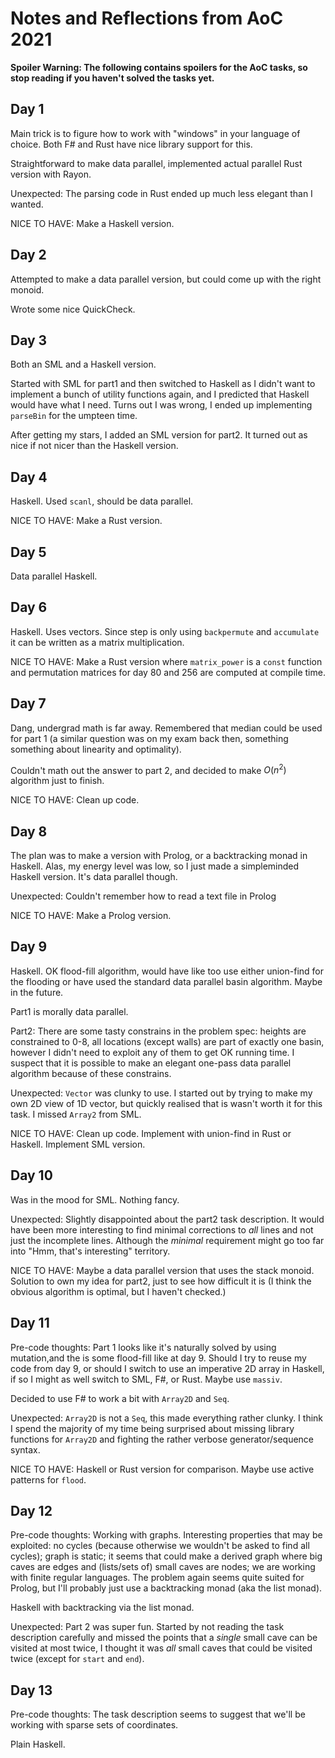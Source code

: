 Notes and Reflections from AoC 2021
===================================

**Spoiler Warning: The following contains spoilers for the AoC tasks,
so stop reading if you haven't solved the tasks yet.**


Day 1
-----

Main trick is to figure how to work with "windows" in your language of
choice. Both F# and Rust have nice library support for this.

Straightforward to make data parallel, implemented actual parallel
Rust version with Rayon.

Unexpected: The parsing code in Rust ended up much less elegant than I
wanted.

NICE TO HAVE: Make a Haskell version.


Day 2
-----

Attempted to make a data parallel version, but could come up with the
right monoid.

Wrote some nice QuickCheck.


Day 3
-----

Both an SML and a Haskell version.

Started with SML for part1 and then switched to Haskell as I didn't
want to implement a bunch of utility functions again, and I predicted
that Haskell would have what I need. Turns out I was wrong, I ended up
implementing `parseBin` for the umpteen time.

After getting my stars, I added an SML version for part2. It turned
out as nice if not nicer than the Haskell version.


Day 4
-----

Haskell. Used `scanl`, should be data parallel.

NICE TO HAVE: Make a Rust version.

Day 5
-----

Data parallel Haskell.


Day 6
-----

Haskell. Uses vectors. Since step is only using `backpermute` and
`accumulate` it can be written as a matrix multiplication.

NICE TO HAVE: Make a Rust version where `matrix_power` is a `const`
function and permutation matrices for day 80 and 256 are computed at
compile time.


Day 7
-----

Dang, undergrad math is far away. Remembered that median could be used
for part 1 (a similar question was on my exam back then, something
something about linearity and optimality).

Couldn't math out the answer to part 2, and decided to make $O(n^2)$
algorithm just to finish.

NICE TO HAVE: Clean up code.


Day 8
-----

The plan was to make a version with Prolog, or a backtracking monad in
Haskell. Alas, my energy level was low, so I just made a simpleminded
Haskell version. It's data parallel though.

Unexpected: Couldn't remember how to read a text file in Prolog

NICE TO HAVE: Make a Prolog version.


Day 9
-----

Haskell. OK flood-fill algorithm, would have like too use either
union-find for the flooding or have used the standard data parallel
basin algorithm. Maybe in the future.

Part1 is morally data parallel.

Part2: There are some tasty constrains in the problem spec: heights are
constrained to 0-8, all locations (except walls) are part of exactly
one basin, however I didn't need to exploit any of them to get OK
running time. I suspect that it is possible to make an elegant
one-pass data parallel algorithm because of these constrains.

Unexpected: `Vector` was clunky to use. I started out by trying to
make my own 2D view of 1D vector, but quickly realised that is wasn't
worth it for this task. I missed `Array2` from SML.

NICE TO HAVE: Clean up code. Implement with union-find in Rust or
Haskell. Implement SML version.


Day 10
------

Was in the mood for SML. Nothing fancy.

Unexpected: Slightly disappointed about the part2 task description. It
would have been more interesting to find minimal corrections to *all*
lines and not just the incomplete lines. Although the *minimal*
requirement might go too far into "Hmm, that's interesting" territory.

NICE TO HAVE: Maybe a data parallel version that uses the stack
monoid. Solution to own my idea for part2, just to see how difficult
it is (I think the obvious algorithm is optimal, but I haven't checked.)


Day 11
------

Pre-code thoughts: Part 1 looks like it's naturally solved by using
mutation,and the is some flood-fill like at day 9. Should I try to
reuse my code from day 9, or should I switch to use an imperative 2D
array in Haskell, if so I might as well switch to SML, F#, or
Rust. Maybe use `massiv`.

Decided to use F# to work a bit with `Array2D` and `Seq`.

Unexpected: `Array2D` is not a `Seq`, this made everything rather
clunky. I think I spend the majority of my time being surprised about
missing library functions for `Array2D` and fighting the rather verbose
generator/sequence syntax.

NICE TO HAVE: Haskell or Rust version for comparison. Maybe use active
patterns for `flood`.


Day 12
------

Pre-code thoughts: Working with graphs. Interesting properties that
may be exploited: no cycles (because otherwise we wouldn't be asked to
find all cycles); graph is static; it seems that could make a derived
graph where big caves are edges and (lists/sets of) small caves are
nodes; we are working with finite regular languages. The problem again
seems quite suited for Prolog, but I'll probably just use a
backtracking monad (aka the list monad).

Haskell with backtracking via the list monad.

Unexpected: Part 2 was super fun. Started by not reading the task
description carefully and missed the points that a *single* small cave
can be visited at most twice, I thought it was *all* small caves that
could be visited twice (except for `start` and `end`).


Day 13
------

Pre-code thoughts: The task description seems to suggest that we'll be
working with sparse sets of coordinates.

Plain Haskell.
